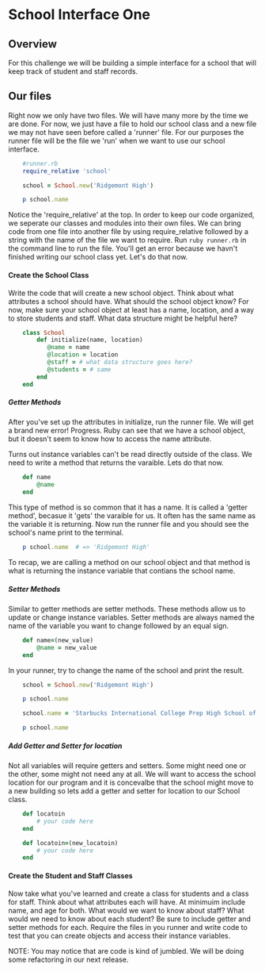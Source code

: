 # School Interface One

## Overview

For this challenge we will be building a simple interface for a school that will keep track of student and staff records. 

## Our files 

Right now we only have two files. We will have many more by the time we are done. For now, we just have a file to hold our school class and a new file we may not have seen before called a 'runner' file. For our purposes the runner file will be the file we 'run' when we want to use our school interface. 

```Ruby 
    #runner.rb
    require_relative 'school'

    school = School.new('Ridgemont High') 

    p school.name
```
Notice the 'require_relative' at the top. In order to keep our code organized, we seperate our classes and modules into their own files. We can bring code from one file into another file by using require_relative followed by a string with the name of the file we want to require. Run `ruby runner.rb` in the command line to run the file. You'll get an error because we havn't finished writing our school class yet. Let's do that now. 

#### Create the School Class

Write the code that will create a new school object.
Think about what attributes a school should have. What should the school object know? For now, make sure your school object at least has a name, location, and a way to store students and staff. What data structure might be helpful here? 

```Ruby
    class School
        def initialize(name, location)
           @name = name
           @location = location 
           @staff = # what data structure goes here?
           @students = # same
        end 
    end 
```
##### Getter Methods
After you've set up the attributes in initialize, run the runner file. We will get a brand new error! Progress. Ruby can see that we have a school object, but it doesn't seem to know how to access the name attribute.  

Turns out instance variables can't be read directly outside of the class. We need to write a method that returns the varaible. Lets do that now. 

```Ruby
    def name
        @name
    end
```
This type of method is so common that it has a name. It is called a 'getter method', becasue it 'gets' the varaible for us. It often has the same name as the variable it is returning. Now run the runner file and you should see the school's name print to the terminal. 

```Ruby
    p school.name  # => 'Ridgemont High'
```
To recap, we are calling a method on our school object and that method is what is returning the instance variable that contians the school name. 

##### Setter Methods
Similar to getter methods are setter methods. These methods allow us to update or change instance variables. Setter methods are always named the name of the variable you want to change followed by an equal sign. 

```Ruby 
    def name=(new_value)
        @name = new_value
    end 
```

In your runner, try to change the name of the school and print the result. 

```Ruby 
    school = School.new('Ridgemont High') 

    p school.name

    school.name = 'Starbucks International College Prep High School of Science and Technology Sponsored by Old Spice' 

    p school.name
```

##### Add Getter and Setter for location
Not all variables will require getters and setters. Some might need one or the other, some might not need any at all. We will want to access the school location for our program and it is concevalbe that the school might move to a new building so lets add a getter and setter for location to our School class. 
```Ruby
    def locatoin
        # your code here
    end 

    def locatoin=(new_locatoin)
        # your code here
    end
```
#### Create the Student and Staff Classes

Now take what you've learned and create a class for students and a class for staff. Think about what attributes each will have. At minimuim include name, and age for both. What would we want to know about staff? What would we need to know about each student? Be sure to include getter and setter methods for each. Require the files in you runner and write code to test that you can create objects and access their instance variables. 

NOTE: You may notice that are code is kind of jumbled. We will be doing some refactoring in our next release. 

